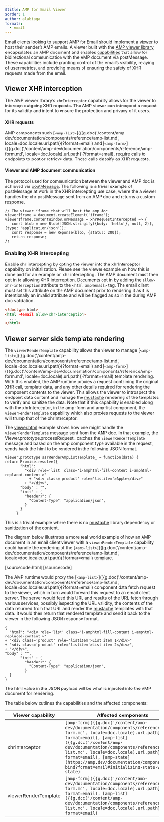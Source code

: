 ```yaml
---
$title: AMP for Email Viewer 
$order: 1
author: alabiaga
formats:
  - email
---
```


Email clients looking to support AMP for Email should implement a [viewer](https://github.com/ampproject/amphtml/blob/master/extensions/amp-viewer-integration/integrating-viewer-with-amp-doc-guide.md) to host their sender’s AMP emails. A viewer built with the [AMP viewer library](https://github.com/ampproject/amphtml/tree/master/extensions/amp-viewer-integration) encapsulates an AMP document and enables [capabilities](https://github.com/ampproject/amphtml/blob/master/extensions/amp-viewer-integration/CAPABILITIES.md) that allow for bidirectional communication with the AMP document via postMessage. These capabilities include granting control of the email’s visibility, relaying of user metrics, and providing means of ensuring the safety of XHR requests made from the email.

## Viewer XHR interception

The AMP viewer library’s `xhrInterceptor` capability allows for the viewer to intercept outgoing XHR requests. The AMP viewer can introspect a request for its validity and intent to ensure the protection and privacy of it users.

#### XHR requests
AMP components such [`<amp-list>`]({{g.doc('/content/amp-dev/documentation/components/reference/amp-list.md', locale=doc.locale).url.path}}?format=email) and [`<amp-form>`]({{g.doc('/content/amp-dev/documentation/components/reference/amp-form.md', locale=doc.locale).url.path}}?format=email), require calls to endpoints to post or retrieve  data. These calls classify as XHR requests.

#### Viewer and AMP document communication

The protocol used for communication between the viewer and AMP doc is achieved via [postMessage](https://developer.mozilla.org/en-US/docs/Web/API/Window/postMessage).  The following is a trivial example of postMessage at work in the XHR intercepting use case, where the a viewer handles the xhr postMessage sent from an AMP doc and returns a custom response.

```
// The viewer iframe that will host the amp doc.
viewerIframe = document.createElement('iframe');
viewerIframe.contentWindow.onMessage = xhrRequestIntercepted => {
   const blob = new Blob([JSON.stringify({body: 'hello'}, null, 2)], {type: 'application/json'});
   const response = new Reponse(blob, {status: 200});
   return response;
};
```

### Enabling XHR intercepting

Enable xhr intercepting by opting the viewer into the xhrInterceptor capability on initialization. Please see the viewer example on how this is done and for an example on xhr intercepting. The AMP document must then opt in to allowing XHR interception. Documents opt in by adding the `allow-xhr-interception` attribute to the `<html amp4email>` tag. The email client must set this attribute on the AMP document prior to rendering it as it is intentionally an invalid attribute and will be flagged as so in the during AMP doc validation.


```html
<!doctype html>
<html ⚡4email allow-xhr-interception>
  ...    
</html>
```

## Viewer server side template rendering

The `viewerRenderTemplate` capability allows the viewer to manage [`<amp-list>`]({{g.doc('/content/amp-dev/documentation/components/reference/amp-list.md', locale=doc.locale).url.path}}?format=email) and [`<amp-form>`]({{g.doc('/content/amp-dev/documentation/components/reference/amp-form.md', locale=doc.locale).url.path}}?format=email) template  rendering. With this enabled, the AMP runtime proxies a request containing the original XHR call, template data, and any other details required for rendering the component contents to the viewer.  This allows the viewer to introspect the endpoint data content and manage the [mustache](https://mustache.github.io/) rendering of the templates to verify and sanitize the data. Note that if this capability is enabled along with the xhrInterceptor, in the amp-form and amp-list component, the `viewerRenderTemplate` capability which also proxies requests to the viewer will trump that of the xhrInterceptor.

The [viewer.html](https://github.com/ampproject/amphtml/blob/master/examples/viewer.html) example shows how one might handle the `viewerRenderTemplate` message sent from the AMP doc. In that example, the Viewer.prototype.processRequest_ catches the `viewerRenderTemplate` message and based on the amp component type available in the request, sends back the html to be rendered in the following JSON format.

```
Viewer.prototype.ssrRenderAmpListTemplate_ = function(data) {
return Promise.resolve({
       "html":
         "<div role='list' class='i-amphtml-fill-content i-amphtml-replaced-content'>"
           + "<div class='product' role='listitem'>Apple</div>"
         + "</div>",
       "body" : "",
       "init" : {
         "headers": {
           "Content-Type": "application/json",
         }
       }
     }
```

This is a trivial example where there is no [mustache](https://mustache.github.io/) library dependency or sanitization of the content.

The diagram below illustrates a more real world example of how an AMP document in an email client viewer with a `viewerRenderTemplate` capability could handle the rendering of the [`<amp-list>`]({{g.doc('/content/amp-dev/documentation/components/reference/amp-list.md', locale=doc.locale).url.path}}?format=email) template.

[sourcecode:html]
<amp-img alt="Viewer render template diagram"
    layout="responsive"
    width="372" height="279"
    src="https://github.com/ampproject/docs/pages/content/amp-dev/documentation/guides-and-tutorials/learn/viewerRenderTemplate-diagram.png">
</amp-img>
[/sourcecode]

The AMP runtime would proxy the [`<amp-list>`]({{g.doc('/content/amp-dev/documentation/components/reference/amp-list.md', locale=doc.locale).url.path}}?format=email) component data fetch request to the viewer, which in turn would forward this request to an email client server. The server would feed this URL and results of the URL fetch through various services, possibly inspecting the URL validity, the contents of the data returned from that URL and render the [mustache](https://mustache.github.io/) templates with that data. It would then return that rendered template and send it back to the viewer in the following JSON response format.

```
{
  "html": "<div role='list' class='i-amphtml-fill-content i-amphtml-replaced-content'>"
+ "<div class='product' role='listitem'>List item 1</div>"
+ "<div class='product' role='listitem'>List item 2</div>",
+ "</div>",
"body" : "",
       "init" : {
         "headers": {
           "Content-Type": "application/json",
         }
  }
}
```
The html value in the JSON payload will be what is injected into the AMP document for rendering.

The table below outlines the capabilities and the affected components:

<table>
  <thead>
    <tr>
      <th width="30%">Viewer capability</th>
      <th>Affected components</th>
    </tr>
  </thead>
  <tbody>
    <tr>
      <td>xhrInterceptor</td>
      <td><code>[amp-form]({{g.doc('/content/amp-dev/documentation/components/reference/amp-form.md', locale=doc.locale).url.path}}?format=email), [amp-list]({{g.doc('/content/amp-dev/documentation/components/reference/amp-list.md', locale=doc.locale).url.path}}?format=email), [amp-state](https://amp.dev/documentation/components/amp-bind?format=email#initializing-state-with-amp-state)</code></td>
    </tr>
     <tr>
       <td>viewerRenderTemplate</td>
       <td><code>[amp-form]({{g.doc('/content/amp-dev/documentation/components/reference/amp-form.md', locale=doc.locale).url.path}}?format=email), [amp-list]({{g.doc('/content/amp-dev/documentation/components/reference/amp-list.md', locale=doc.locale).url.path}}?format=email)</code></td>
    </tr>
  </tbody>  
</table>
